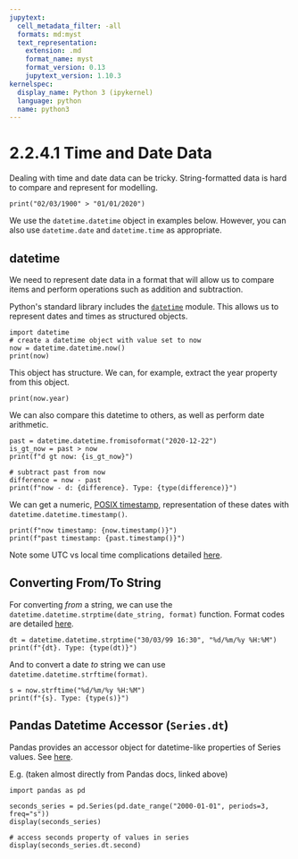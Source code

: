 ```yaml
---
jupytext:
  cell_metadata_filter: -all
  formats: md:myst
  text_representation:
    extension: .md
    format_name: myst
    format_version: 0.13
    jupytext_version: 1.10.3
kernelspec:
  display_name: Python 3 (ipykernel)
  language: python
  name: python3
---
```


# 2.2.4.1 Time and Date Data

Dealing with time and date data can be tricky. String-formatted data is hard to compare and represent for modelling.

```{code-cell} ipython3
print("02/03/1900" > "01/01/2020")
```

We use the `datetime.datetime` object in examples below. However, you can also use `datetime.date` and `datetime.time` as appropriate.

## datetime

We need to represent date data in a format that will allow us to compare items and perform operations such as addition and subtraction.

Python's standard library includes the [`datetime`](https://docs.python.org/3/library/datetime.html) module.
This allows us to represent dates and times as structured objects.

```{code-cell} ipython3
import datetime
# create a datetime object with value set to now
now = datetime.datetime.now()
print(now)
```

This object has structure. We can, for example, extract the year property from this object.

```{code-cell} ipython3
print(now.year)
```

We can also compare this datetime to others, as well as perform date arithmetic.

```{code-cell} ipython3
past = datetime.datetime.fromisoformat("2020-12-22")
is_gt_now = past > now
print(f"d gt now: {is_gt_now}")

# subtract past from now
difference = now - past
print(f"now - d: {difference}. Type: {type(difference)}")
```

We can get a numeric, [POSIX timestamp](https://en.wikipedia.org/wiki/Unix_time), representation of these dates with `datetime.datetime.timestamp()`.

```{code-cell} ipython3
print(f"now timestamp: {now.timestamp()}")
print(f"past timestamp: {past.timestamp()}")
```

Note some UTC vs local time complications detailed [here](https://docs.python.org/3/library/datetime.html#datetime.datetime.timestamp).

## Converting From/To String

For converting *from* a string, we can use the `datetime.datetime.strptime(date_string, format)` function. Format codes are detailed [here](https://docs.python.org/3/library/datetime.html#strftime-and-strptime-format-codes).

```{code-cell} ipython3
dt = datetime.datetime.strptime("30/03/99 16:30", "%d/%m/%y %H:%M")
print(f"{dt}. Type: {type(dt)}")
```

And to convert a date *to* string we can use `datetime.datetime.strftime(format)`.

```{code-cell} ipython3
s = now.strftime("%d/%m/%y %H:%M")
print(f"{s}. Type: {type(s)}")
```

## Pandas Datetime Accessor (`Series.dt`)

Pandas provides an accessor object for datetime-like properties of Series values. See [here](https://pandas.pydata.org/docs/reference/api/pandas.Series.dt.html).

E.g. (taken almost directly from Pandas docs, linked above)
```{code-cell} ipython3
import pandas as pd

seconds_series = pd.Series(pd.date_range("2000-01-01", periods=3, freq="s"))
display(seconds_series)

# access seconds property of values in series
display(seconds_series.dt.second)
```
